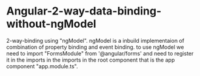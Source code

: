 # Angular-2-way-data-binding-without-ngModel


2-way-binding using "ngModel".
    ngModel is a inbuild implementaion of combination of property binding and event binding.
    to use ngModel we need to import "FormsModule" from '@angular/forms' and need to register it in the imports in the imports in the root component that is the app component "app.module.ts".
